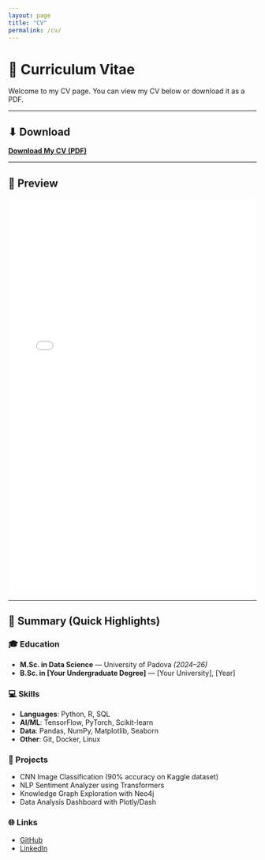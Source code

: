 ```yaml
---
layout: page
title: "CV"
permalink: /cv/
---
```


# 📜 Curriculum Vitae  

Welcome to my CV page. You can view my CV below or download it as a PDF.  

---

## ⬇ Download  
[**Download My CV (PDF)**](/assets/CV_Haridhanush.pdf)  

---

## 📖 Preview  

<embed src="/assets/CV_Haridhanush.pdf" width="100%" height="800px" type="application/pdf">

---

## 📌 Summary (Quick Highlights)  

### 🎓 Education  
- **M.Sc. in Data Science** — University of Padova *(2024–26)*  
- **B.Sc. in [Your Undergraduate Degree]** — [Your University], [Year]  

### 💻 Skills  
- **Languages**: Python, R, SQL  
- **AI/ML**: TensorFlow, PyTorch, Scikit-learn  
- **Data**: Pandas, NumPy, Matplotlib, Seaborn  
- **Other**: Git, Docker, Linux  

### 🚀 Projects  
- CNN Image Classification (90% accuracy on Kaggle dataset)  
- NLP Sentiment Analyzer using Transformers  
- Knowledge Graph Exploration with Neo4j  
- Data Analysis Dashboard with Plotly/Dash  

### 🌐 Links  
- [GitHub](https://github.com/haridhanush-ravichandran)  
- [LinkedIn](https://linkedin.com/in/haridhanush-ravichandran)  
